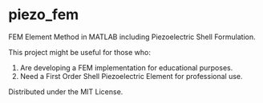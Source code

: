 piezo_fem
=========

FEM Element Method in MATLAB including Piezoelectric Shell Formulation.

This project might be useful for those who:

1. Are developing a FEM implementation for educational purposes.
2. Need a First Order Shell Piezoelectric Element for professional use.

Distributed under the MIT License.
